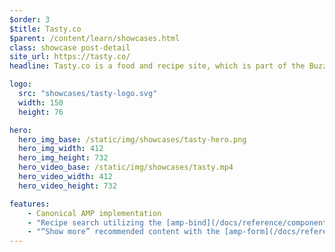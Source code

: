 ```yaml
---
$order: 3
$title: Tasty.co 
$parent: /content/learn/showcases.html
class: showcase post-detail
site_url: https://tasty.co/
headline: Tasty.co is a food and recipe site, which is part of the BuzzFeed family. The site is built using AMP from the ground up, resulting in a fast user experience across devices, while maintaining the look and feel of Tasty’s content.  

logo:
  src: "showcases/tasty-logo.svg"
  width: 150
  height: 76

hero:
  hero_img_base: /static/img/showcases/tasty-hero.png
  hero_img_width: 412
  hero_img_height: 732
  hero_video_base: /static/img/showcases/tasty.mp4
  hero_video_width: 412
  hero_video_height: 732

features:
    - Canonical AMP implementation
    - "Recipe search utilizing the [amp-bind](/docs/reference/components/amp-bind.html) component"
    - "“Show more” recommended content with the [amp-form](/docs/reference/components/amp-form.html) component"
---
```

